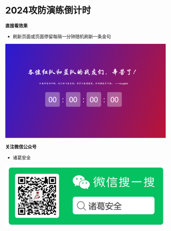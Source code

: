 # 2024攻防演练倒计时

**直接看效果**

- 刷新页面或页面停留每隔一分钟随机刷新一条金句

![](./md_image.png)



**关注微信公众号**

- 诸葛安全

![](./诸葛安全.jpg)